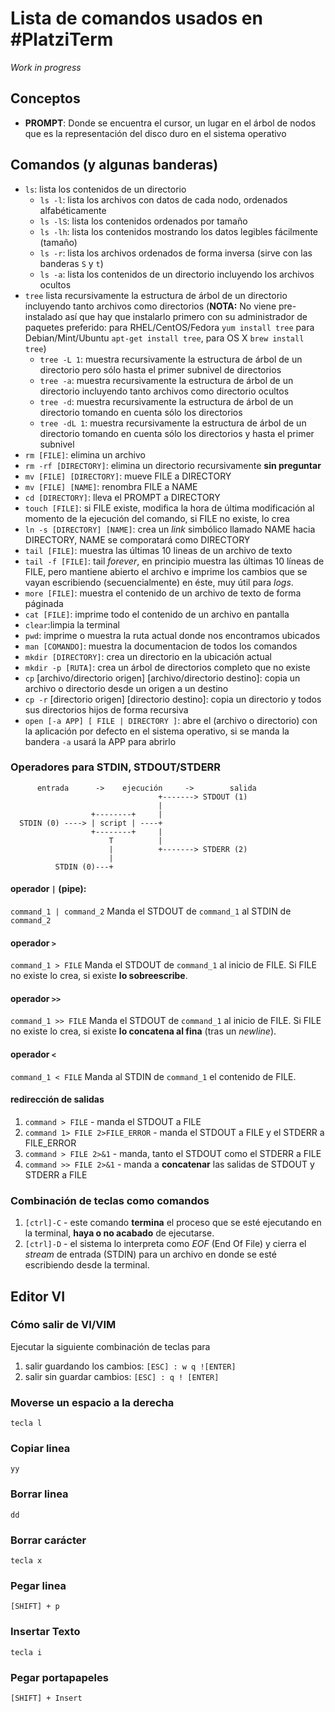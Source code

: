 # Lista de comandos usados en #PlatziTerm

_Work in progress_

## Conceptos
- **PROMPT**: Donde se encuentra el cursor, un lugar en el árbol de nodos que es la representación del disco duro en el sistema operativo

## Comandos (y algunas banderas)

- `ls`: lista los contenidos de un directorio
  - `ls -l`: lista los archivos con datos de cada nodo, ordenados alfabéticamente
  - `ls -lS`: lista los contenidos ordenados por tamaño
  - `ls -lh`: lista los contenidos mostrando los datos legibles fácilmente (tamaño)
  - `ls -r`: lista los archivos ordenados de forma inversa (sirve con las banderas `S` y `t`)
  - `ls -a`: lista los contenidos de un directorio incluyendo los archivos ocultos
- `tree` lista recursivamente la estructura de árbol de un directorio incluyendo tanto archivos como directorios (**NOTA:** No viene pre-instalado así que hay que instalarlo primero con su administrador de paquetes preferido: para RHEL/CentOS/Fedora `yum install tree` para Debian/Mint/Ubuntu `apt-get install tree`, para OS X `brew install tree`)
  - `tree -L 1`: muestra recursivamente la estructura de árbol de un directorio pero sólo hasta el primer subnivel de directorios
  - `tree -a`: muestra recursivamente la estructura de árbol de un directorio incluyendo tanto archivos como directorio ocultos
  - `tree -d`: muestra recursivamente la estructura de árbol de un directorio tomando en cuenta sólo los directorios
  - `tree -dL 1`: muestra recursivamente la estructura de árbol de un directorio tomando en cuenta sólo los directorios y hasta el primer subnivel
- `rm [FILE]`: elimina un archivo
- `rm -rf [DIRECTORY]`: elimina un directorio recursivamente **sin preguntar**
- `mv [FILE] [DIRECTORY]`: mueve FILE a DIRECTORY
- `mv [FILE] [NAME]`: renombra FILE a NAME
- `cd [DIRECTORY]`: lleva el PROMPT a DIRECTORY
- `touch [FILE]`: si FILE existe, modifica la hora de última modificación al momento de la ejecución del comando, si FILE no existe, lo crea
- `ln -s [DIRECTORY] [NAME]`: crea un _link_ simbólico llamado NAME hacia DIRECTORY, NAME se comporatará como DIRECTORY
- `tail [FILE]`: muestra las últimas 10 lineas de un archivo de texto
- `tail -f [FILE]`: tail _forever_, en principio muestra las últimas 10 líneas de FILE, pero mantiene abierto el archivo e imprime los cambios que se vayan escribiendo (secuencialmente) en éste, muy útil para _logs_.
- `more [FILE]`: muestra el contenido de un archivo de texto de forma páginada
- `cat [FILE]`: imprime todo el contenido de un archivo en pantalla
- `clear`:limpia la terminal
- `pwd`: imprime o muestra la ruta actual donde nos encontramos ubicados
- `man [COMANDO]`: muestra la documentacion de todos los comandos
- `mkdir [DIRECTORY]`: crea un directorio en la ubicación actual
- `mkdir -p [RUTA]`: crea un árbol de directorios completo que no existe
- `cp` [archivo/directorio origen] [archivo/directorio destino]: copia un archivo o directorio desde un origen a un destino
- `cp -r` [directorio origen] [directorio destino]: copia un directorio y todos sus directorios hijos de forma recursiva
- `open [-a APP] [ FILE | DIRECTORY ]`: abre el (archivo o directorio) con la aplicación por defecto en el sistema operativo, si se manda la bandera `-a` usará la APP para abrirlo

### Operadores para STDIN, STDOUT/STDERR
`````
      entrada      ->    ejecución     ->        salida
                                 +-------> STDOUT (1)
                                 |
                  +--------+     |
  STDIN (0) ----> | script | ----+
                  +--------+     |
                      T          |
                      |          +-------> STDERR (2)
                      |
          STDIN (0)---+
`````

#### operador `|` (pipe):
`command_1 | command_2`
Manda el STDOUT de `command_1` al STDIN de `command_2`

#### operador `>`
`command_1 > FILE`
Manda el STDOUT de `command_1` al inicio de FILE. Si FILE no existe lo crea, si existe **lo sobreescribe**.

#### operador `>>`
`command_1 >> FILE`
Manda el STDOUT de `command_1` al inicio de FILE. Si FILE no existe lo crea, si existe **lo concatena al fina** (tras un _newline_).

#### operador `<`
`command_1 < FILE`
Manda al STDIN de `command_1` el contenido de FILE.

#### redirección de salidas
1. `command > FILE` - manda el STDOUT a FILE
1. `command 1> FILE 2>FILE_ERROR` - manda el STDOUT a FILE y el STDERR a FILE_ERROR
1. `command > FILE 2>&1` - manda, tanto el STDOUT como el STDERR a FILE
1. `command >> FILE 2>&1` - manda a **concatenar** las salidas de STDOUT y STDERR a FILE

### Combinación de teclas como comandos
1. `[ctrl]-C` - este comando **termina** el proceso que se esté ejecutando en la terminal, **haya o no acabado** de ejecutarse.
2. `[ctrl]-D` - el sistema lo interpreta como _EOF_ (End Of File) y cierra el _stream_ de entrada (STDIN) para un archivo en donde se esté escribiendo desde la terminal.

## Editor VI
### Cómo salir de VI/VIM
Ejecutar la siguiente combinación de teclas para

1. salir guardando los cambios: `[ESC] : w q ![ENTER] `
2. salir sin guardar cambios: `[ESC] : q ! [ENTER]`

### Moverse un espacio a la derecha
`tecla l`

### Copiar linea
`yy`

### Borrar linea
`dd`

### Borrar carácter
`tecla x`

### Pegar linea
`[SHIFT] + p`

### Insertar Texto
`tecla i`

### Pegar portapapeles
`[SHIFT] + Insert`
